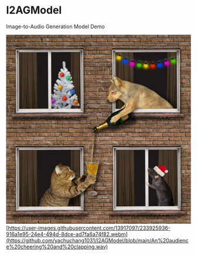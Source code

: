 # I2AGModel
Image-to-Audio Generation Model Demo

![image](https://github.com/yachuchang1031/I2AGModel/blob/main/cat_dog_water_pouring.jpg)
[https://user-images.githubusercontent.com/13917097/233925936-916a1e95-24e4-494d-8dce-ad7fa6a74f82.webm](https://github.com/yachuchang1031/I2AGModel/blob/main/An%20audience%20cheering%20and%20clapping.wav)
